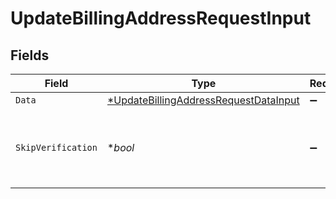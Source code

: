 # UpdateBillingAddressRequestInput


## Fields

| Field                                                                                                | Type                                                                                                 | Required                                                                                             | Description                                                                                          |
| ---------------------------------------------------------------------------------------------------- | ---------------------------------------------------------------------------------------------------- | ---------------------------------------------------------------------------------------------------- | ---------------------------------------------------------------------------------------------------- |
| `Data`                                                                                               | [*UpdateBillingAddressRequestDataInput](../../models/shared/updatebillingaddressrequestdatainput.md) | :heavy_minus_sign:                                                                                   | N/A                                                                                                  |
| `SkipVerification`                                                                                   | **bool*                                                                                              | :heavy_minus_sign:                                                                                   | When set to true, the address will be saved without verification                                     |